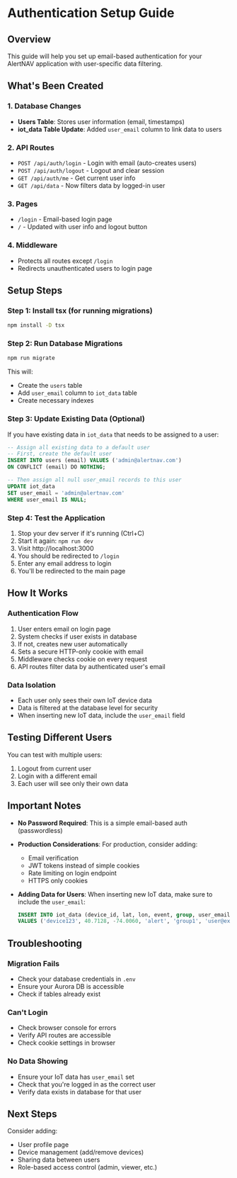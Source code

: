 # Authentication Setup Guide

## Overview
This guide will help you set up email-based authentication for your AlertNAV application with user-specific data filtering.

## What's Been Created

### 1. Database Changes
- **Users Table**: Stores user information (email, timestamps)
- **iot_data Table Update**: Added `user_email` column to link data to users

### 2. API Routes
- `POST /api/auth/login` - Login with email (auto-creates users)
- `POST /api/auth/logout` - Logout and clear session
- `GET /api/auth/me` - Get current user info
- `GET /api/data` - Now filters data by logged-in user

### 3. Pages
- `/login` - Email-based login page
- `/` - Updated with user info and logout button

### 4. Middleware
- Protects all routes except `/login`
- Redirects unauthenticated users to login page

## Setup Steps

### Step 1: Install tsx (for running migrations)
```bash
npm install -D tsx
```

### Step 2: Run Database Migrations
```bash
npm run migrate
```

This will:
- Create the `users` table
- Add `user_email` column to `iot_data` table
- Create necessary indexes

### Step 3: Update Existing Data (Optional)
If you have existing data in `iot_data` that needs to be assigned to a user:

```sql
-- Assign all existing data to a default user
-- First, create the default user
INSERT INTO users (email) VALUES ('admin@alertnav.com')
ON CONFLICT (email) DO NOTHING;

-- Then assign all null user_email records to this user
UPDATE iot_data 
SET user_email = 'admin@alertnav.com' 
WHERE user_email IS NULL;
```

### Step 4: Test the Application
1. Stop your dev server if it's running (Ctrl+C)
2. Start it again: `npm run dev`
3. Visit http://localhost:3000
4. You should be redirected to `/login`
5. Enter any email address to login
6. You'll be redirected to the main page

## How It Works

### Authentication Flow
1. User enters email on login page
2. System checks if user exists in database
3. If not, creates new user automatically
4. Sets a secure HTTP-only cookie with email
5. Middleware checks cookie on every request
6. API routes filter data by authenticated user's email

### Data Isolation
- Each user only sees their own IoT device data
- Data is filtered at the database level for security
- When inserting new IoT data, include the `user_email` field

## Testing Different Users

You can test with multiple users:
1. Logout from current user
2. Login with a different email
3. Each user will see only their own data

## Important Notes

- **No Password Required**: This is a simple email-based auth (passwordless)
- **Production Considerations**: For production, consider adding:
  - Email verification
  - JWT tokens instead of simple cookies
  - Rate limiting on login endpoint
  - HTTPS only cookies
  
- **Adding Data for Users**: When inserting new IoT data, make sure to include the `user_email`:
  ```sql
  INSERT INTO iot_data (device_id, lat, lon, event, group, user_email, timestamp)
  VALUES ('device123', 40.7128, -74.0060, 'alert', 'group1', 'user@example.com', NOW());
  ```

## Troubleshooting

### Migration Fails
- Check your database credentials in `.env`
- Ensure your Aurora DB is accessible
- Check if tables already exist

### Can't Login
- Check browser console for errors
- Verify API routes are accessible
- Check cookie settings in browser

### No Data Showing
- Ensure your IoT data has `user_email` set
- Check that you're logged in as the correct user
- Verify data exists in database for that user

## Next Steps

Consider adding:
- User profile page
- Device management (add/remove devices)
- Sharing data between users
- Role-based access control (admin, viewer, etc.)
